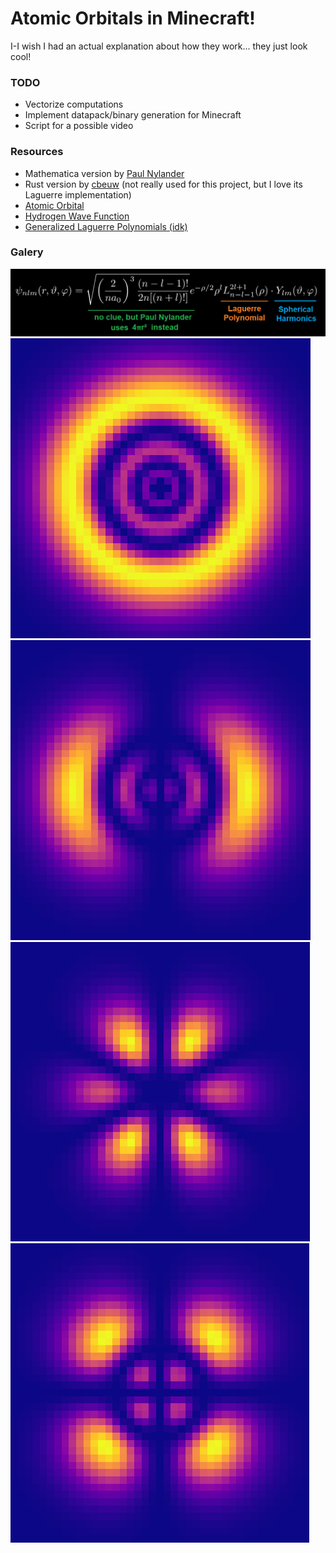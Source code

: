 # Atomic Orbitals in Minecraft!

I-I wish I had an actual explanation about how they work... they just look cool!

### TODO

- Vectorize computations
- Implement datapack/binary generation for Minecraft
- Script for a possible video

### Resources

- Mathematica version by [Paul Nylander](http://bugman123.com/Physics)
- Rust version by [cbeuw](https://github.com/cbeuw/iiiD6) (not really used for this project, but I love its Laguerre implementation)
- [Atomic Orbital](https://en.wikipedia.org/wiki/Atomic_orbital)
- [Hydrogen Wave Function](https://en.wikipedia.org/wiki/Hydrogen_atom#Wavefunction)
- [Generalized Laguerre Polynomials (idk)](https://en.wikipedia.org/wiki/Laguerre_polynomials#Generalized_Laguerre_polynomials)

### Galery

![formula](assets/formula.png)
![rings](assets/rings.png)
![shells](assets/shells.png)
![petals](assets/petals.png)
![lamp](assets/lamp.png)
